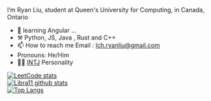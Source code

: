 I’m Ryan Liu, student at Queen's University for Computing, in Canada, Ontario
- 🌱 learning Angular ... 
- ⚒️ Python, JS, Java , Rust and C++
- 📫 How to reach me  Email : lch.ryanliu@gmail.com
- Pronouns: He/Him
- 👨‍🔬 [INTJ](https://www.16personalities.com/intj-personality) Personality 

[![LeetCode stats](https://leetcode-stats-six.vercel.app/?username=nihility-01&theme=dark)](https://leetcode.com/nihility-01/)\
[![Libra11 github stats](https://github-readme-stats.vercel.app/api?username=litixidiy&count_private=true&show_icons=true&theme=radical)](https://github.com/litixidiy)\
[![Top Langs](https://github-readme-stats.vercel.app/api/top-langs/?username=litixidiy&theme=radical)](https://github.com/litixidiy)

<!---
RyanLiu-LCH/RyanLiu-LCH is a ✨ special ✨ repository because its `README.md` (this file) appears on your GitHub profile.
You can click the Preview link to take a look at your changes.
--->
